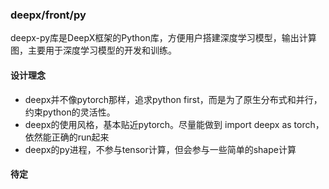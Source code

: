 ### deepx/front/py

deepx-py库是DeepX框架的Python库，方便用户搭建深度学习模型，输出计算图，主要用于深度学习模型的开发和训练。

#### 设计理念

+ deepx并不像pytorch那样，追求python first，而是为了原生分布式和并行，约束python的灵活性。
+ deepx的使用风格，基本贴近pytorch。尽量能做到 import deepx as torch，依然能正确的run起来
+ deepx的py进程，不参与tensor计算，但会参与一些简单的shape计算

#### 待定


